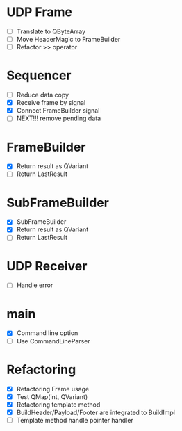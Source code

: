 # UDP Frame

- [ ] Translate to QByteArray
- [ ] Move HeaderMagic to FrameBuilder
- [ ] Refactor >> operator

# Sequencer

- [ ] Reduce data copy
- [x] Receive frame by signal
- [x] Connect FrameBuilder signal
- [ ] NEXT!!! remove pending data

# FrameBuilder

- [x] Return result as QVariant
- [ ] Return LastResult

# SubFrameBuilder

- [x] SubFrameBuilder
- [x] Return result as QVariant
- [ ] Return LastResult

# UDP Receiver

- [ ] Handle error

# main

- [x] Command line option
- [ ] Use CommandLineParser

# Refactoring

- [x] Refactoring Frame usage
- [x] Test QMap(int, QVariant)
- [x] Refactoring template method
- [x] BuildHeader/Payload/Footer are integrated to BuildImpl
- [ ] Template method handle pointer handler